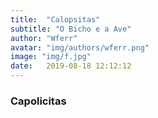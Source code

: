 ```yaml
---
title:  "Calopsitas"
subtitle: "O Bicho e a Ave"
author: "Wferr"
avatar: "img/authors/wferr.png"
image: "img/f.jpg"
date:   2019-08-18 12:12:12
---
```


### Capolicitas
